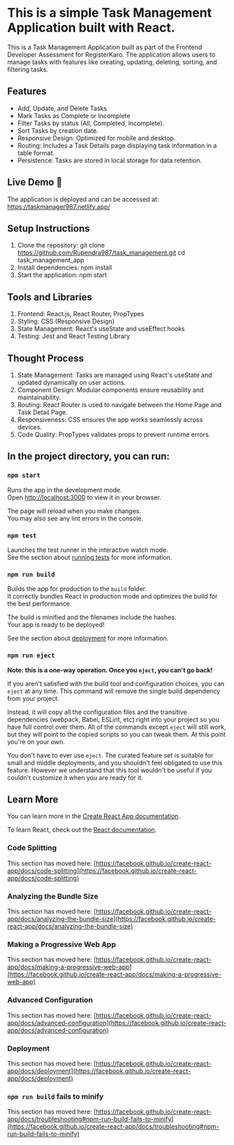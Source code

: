 # This is a simple Task Management Application built with React.

This is a Task Management Application built as part of the Frontend Developer Assessment for RegisterKaro. The application allows users to manage tasks with features like creating, updating, deleting, sorting, and filtering tasks.

## Features 
- Add, Update, and Delete Tasks
- Mark Tasks as Complete or Incomplete
- Filter Tasks by status (All, Completed, Incomplete).
- Sort Tasks by creation date.
- Responsive Design: Optimized for mobile and desktop.
- Routing: Includes a Task Details page displaying task information in a table format.
- Persistence: Tasks are stored in local storage for data retention.

## Live Demo 🚀 

The application is deployed and can be accessed at: https://taskmanager987.netlify.app/


## Setup Instructions

1. Clone the repository:
   git clone https://github.com/Rupendra987/task_management.git
   cd task_management_app
2. Install dependencies:
  npm install
3. Start the application:
  npm start   

## Tools and Libraries

1. Frontend: React.js, React Router, PropTypes
2. Styling: CSS (Responsive Design)
3. State Management: React's useState and useEffect hooks
4. Testing: Jest and React Testing Library

 ## Thought Process
 
 1. State Management: Tasks are managed using React's useState and updated dynamically on user actions.
 2. Component Design: Modular components ensure reusability and maintainability.
 3. Routing: React Router is used to navigate between the Home Page and Task Detail Page.
 4. Responsiveness: CSS ensures the app works seamlessly across devices.
 5. Code Quality: PropTypes validates props to prevent runtime errors.

## In the project directory, you can run:

### `npm start`

Runs the app in the development mode.\
Open [http://localhost:3000](http://localhost:3000) to view it in your browser.

The page will reload when you make changes.\
You may also see any lint errors in the console.

### `npm test`

Launches the test runner in the interactive watch mode.\
See the section about [running tests](https://facebook.github.io/create-react-app/docs/running-tests) for more information.

### `npm run build`

Builds the app for production to the `build` folder.\
It correctly bundles React in production mode and optimizes the build for the best performance.

The build is minified and the filenames include the hashes.\
Your app is ready to be deployed!

See the section about [deployment](https://facebook.github.io/create-react-app/docs/deployment) for more information.

### `npm run eject`

**Note: this is a one-way operation. Once you `eject`, you can't go back!**

If you aren't satisfied with the build tool and configuration choices, you can `eject` at any time. This command will remove the single build dependency from your project.

Instead, it will copy all the configuration files and the transitive dependencies (webpack, Babel, ESLint, etc) right into your project so you have full control over them. All of the commands except `eject` will still work, but they will point to the copied scripts so you can tweak them. At this point you're on your own.

You don't have to ever use `eject`. The curated feature set is suitable for small and middle deployments, and you shouldn't feel obligated to use this feature. However we understand that this tool wouldn't be useful if you couldn't customize it when you are ready for it.

## Learn More

You can learn more in the [Create React App documentation](https://facebook.github.io/create-react-app/docs/getting-started).

To learn React, check out the [React documentation](https://reactjs.org/).

### Code Splitting

This section has moved here: [https://facebook.github.io/create-react-app/docs/code-splitting](https://facebook.github.io/create-react-app/docs/code-splitting)

### Analyzing the Bundle Size

This section has moved here: [https://facebook.github.io/create-react-app/docs/analyzing-the-bundle-size](https://facebook.github.io/create-react-app/docs/analyzing-the-bundle-size)

### Making a Progressive Web App

This section has moved here: [https://facebook.github.io/create-react-app/docs/making-a-progressive-web-app](https://facebook.github.io/create-react-app/docs/making-a-progressive-web-app)

### Advanced Configuration

This section has moved here: [https://facebook.github.io/create-react-app/docs/advanced-configuration](https://facebook.github.io/create-react-app/docs/advanced-configuration)

### Deployment

This section has moved here: [https://facebook.github.io/create-react-app/docs/deployment](https://facebook.github.io/create-react-app/docs/deployment)

### `npm run build` fails to minify

This section has moved here: [https://facebook.github.io/create-react-app/docs/troubleshooting#npm-run-build-fails-to-minify](https://facebook.github.io/create-react-app/docs/troubleshooting#npm-run-build-fails-to-minify)
